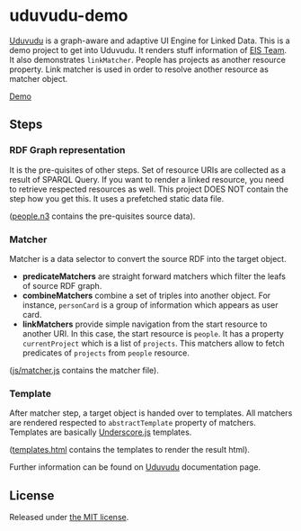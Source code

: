 # uduvudu-demo

[Uduvudu](https://github.com/uduvudu/uduvudu) is a graph-aware and adaptive UI Engine for Linked Data. This is a demo project to get into Uduvudu. It renders stuff information of [EIS Team](http://eis.iai.uni-bonn.de/Team.html). It also demonstrates `linkMatcher`. People has projects as another resource property. Link matcher is used in order to resolve another resource as matcher object.

[Demo](http://aksakalli.github.io/uduvudu-demo/)

## Steps

### RDF Graph representation

It is the pre-quisites of other steps. Set of resource URIs are collected as a result of SPARQL Query. If you want to render a linked resource, you need to retrieve respected resources as well. This project DOES NOT contain the step how you get this. It uses a prefetched static data file.

([people.n3](people.n3) contains the pre-quisites source data).

### Matcher

Matcher is a data selector to convert the source RDF into the target object.

* **predicateMatchers** are straight forward matchers which filter the leafs of source RDF graph.
* **combineMatchers** combine a set of triples into another object. For instance, `personCard` is a group of information which appears as user card.
* **linkMatchers** provide simple navigation from the start resource to another URI. In this case, the start resource is `people`. It has a property `currentProject` which is a list of `projects`. This matchers allow to fetch predicates of `projects` from `people` resource.

([js/matcher.js](js/matcher.js) contains the matcher file).

### Template

After matcher step, a target object is handed over to templates. All matchers are rendered respected to `abstractTemplate` property of matchers. Templates are basically [Underscore.js](underscorejs.org/) templates.

([templates.html](templates.html) contains the templates to render the result html).

Further information can be found on [Uduvudu](https://github.com/uduvudu/uduvudu) documentation page.

## License

Released under [the MIT license](LICENSE).

